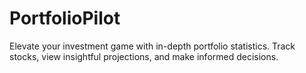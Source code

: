 # PortfolioPilot
Elevate your investment game with in-depth portfolio statistics. Track stocks, view insightful projections, and make informed decisions.
